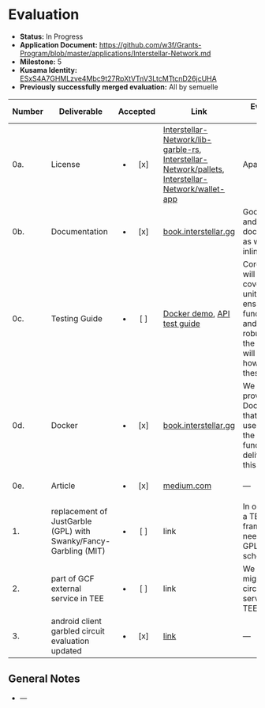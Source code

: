 # Evaluation

- **Status:** In Progress
- **Application Document:** https://github.com/w3f/Grants-Program/blob/master/applications/Interstellar-Network.md
- **Milestone:** 5
- **Kusama Identity:** [ESxS4A7GHMLzve4Mbc9t27RpXtVTnV3LtcMTtcnD26jcUHA](https://polkascan.io/pre/kusama/account/ESxS4A7GHMLzve4Mbc9t27RpXtVTnV3LtcMTtcnD26jcUHA)
- **Previously successfully merged evaluation:** All by semuelle

| Number | Deliverable | Accepted | Link | Evaluation Notes |
| ------ | ----------- | :------: | ---- |----------------- |
| 0a. | License | <ul><li>[x] </li></ul> | [Interstellar-Network/lib-garble-rs](https://github.com/Interstellar-Network/lib-garble-rs/blob/ba3a530518e43e92ad4e9726beaaa4c338c80e1f/LICENSE), [Interstellar-Network/pallets](https://github.com/Interstellar-Network/pallets/blob/495f09eb7f289fcdb9d7e20af2dd792bc555593e/LICENSE), [Interstellar-Network/wallet-app](https://github.com/Interstellar-Network/wallet-app/blob/5cd330ec082960714be8ce840f4b8047a7efd092/LICENSE) | Apache 2.0 |
| 0b. | Documentation | <ul><li>[x] </li></ul> | [book.interstellar.gg](https://book.interstellar.gg/M5.html) | Good project and code documentation as well as inline docs. |
| 0c. | Testing Guide | <ul><li>[ ] </li></ul> | [Docker demo](https://book.interstellar.gg/M5.html#docker-demo-tutorial), [API test guide](https://book.interstellar.gg/GCF_API_Test_Guide.html) | Core functions will be fully covered by unit tests to ensure functionality and robustness. In the guide, we will describe how to run these tests. |
| 0d. | Docker | <ul><li>[x] </li></ul> | [book.interstellar.gg](https://book.interstellar.gg/M5.html#docker-demo-tutorial) | We will provide a Dockerfile(s) that can be used to test all the functionality delivered with this milestone. |
| 0e. | Article | <ul><li>[x] </li></ul> | [medium.com](https://medium.com/@jlleleu/b4003a64e927) | — |  
| 1. | replacement of JustGarble (GPL) with Swanky/Fancy-Garbling (MIT) | <ul><li>[ ] </li></ul> | link | In order to use a TEE framework we need a non-GPL garbling scheme code |
| 2. | part of GCF external service in TEE | <ul><li>[ ] </li></ul> | link | We will migrate the circuit garbling service part in TEE/Intel SGX|
| 3. | android client garbled circuit evaluation updated | <ul><li>[x] </li></ul> | [link](https://github.com/Interstellar-Network/wallet-app/Interstellar-Network/wallet-app/5cd330ec082960714be8ce840f4b8047a7efd092) | — |


## General Notes

- —
